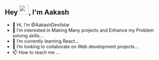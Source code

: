## Hey <img src="https://github.com/TheDudeThatCode/TheDudeThatCode/blob/master/Assets/Hi.gif" width="29">, I'm Aakash

- 👋 Hi, I’m @AakashDevilstar
- 👀 I’m interested in Making Many projects and Enhance my Problem solving skills...
- 🌱 I’m currently learning React...
- 💞️ I’m looking to collaborate on Web development projects...
- 📫 How to reach me ...

<!---
AakashDevilstar/AakashDevilstar is a ✨ special ✨ repository because its `README.md` (this file) appears on your GitHub profile.
You can click the Preview link to take a look at your changes.
--->

